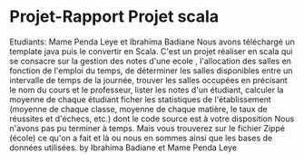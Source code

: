 # Projet-Rapport Projet scala
Etudiants: Mame Penda Leye et Ibrahima Badiane
Nous avons téléchargé un template java puis le convertir en Scala. C'est un projet réaliser en scala 
qui se consacre sur  la gestion
 des notes d'une ecole , l'allocation des salles en fonction de l'emploi du temps,
de déterminer les salles disponibles entre un intervalle de temps de la journée,
trouver les salles occupées en précisant le nom du cours et le professeur, lister les notes d'un étudiant, calculer la moyenne de chaque étudiant
ficher les statistiques de l'établissement (moyenne de chaque classe, moyenne de chaque matière, le taux de réussites et d'échecs, etc.)
dont le code source est à votre disposition 
Nous n'avons pas pu terminer à temps. Mais vous trouverez sur le fichier Zippé (école) ce qu'on a fait et là ou nous en sommes ainsi que les bases de données utilisées.
by Ibrahima Badiane et Mame Penda Leye  
